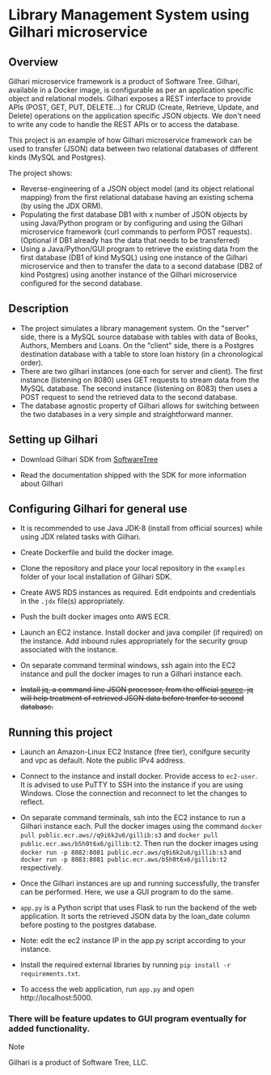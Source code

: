 # Library Management System using Gilhari microservice
## Overview ##
Gilhari microservice framework is a product of Software Tree. Gilhari, available in a Docker image, is configurable as per an application specific object and relational models. Gilhari exposes a REST interface to provide APIs (POST, GET, PUT, DELETE…) for CRUD (Create, Retrieve, Update, and Delete) operations on the application specific JSON objects. We don't need to write any code to handle the REST APIs or to access the database.

This project is an example of how Gilhari microservice framework can be used to transfer (JSON) data between two relational databases of different kinds (MySQL and Postgres).

The project shows:
* Reverse-engineering of a JSON object model (and its object relational mapping) from the first relational database having an existing schema (by using the JDX ORM).
* Populating the first database DB1 with x number of JSON objects by using Java/Python program or by configuring and using the Gilhari microservice framework (curl commands to perform POST requests). (Optional if DB1 already has the data that needs to be transferred)
* Using a Java/Python/GUI program to retrieve the existing data from the first database (DB1 of kind MySQL) using one instance of the Gilhari microservice and then to transfer the data to a second database (DB2 of kind Postgres) using another instance of the Gilhari microservice configured for the second database.

## Description ##

* The project simulates a library management system. On the "server" side, there is a MySQL source database with tables with data of Books, Authors, Members and Loans. On the "client" side, there is a Postgres destination database with a table to store loan history (in a chronological order). 
* There are two gilhari instances (one each for server and client). The first instance (listening on 8080) uses GET requests to stream data from the MySQL database. The second instance (listening on 8083) then uses a POST request to send the retrieved data to the second database.
* The database agnostic property of Gilhari allows for switching between the two databases in a very simple and straightforward manner.

## Setting up Gilhari ##

* Download Gilhari SDK from [SoftwareTree](https://www.softwaretree.com/v1/products/gilhari/gilhari_introduction.php)

* Read the documentation shipped with the SDK for more information about Gilhari

## Configuring Gilhari for general use ##

* It is recommended to use Java JDK-8 (install from official sources) while using JDX related tasks with Gilhari. 

* Create Dockerfile and build the docker image.

* Clone the repository and place your local repository in the ```examples``` folder of your local installation of Gilhari SDK.

* Create AWS RDS instances as required. Edit endpoints and credentials in the ```.jdx``` file(s) appropriately.
  
* Push the built docker images onto AWS ECR.
  
* Launch an EC2 instance. Install docker and java compiler (if required) on the instance. Add inbound rules appropriately for the security group associated with the instance.
* On separate command terminal windows, ssh again into the EC2 instance and pull the docker images to run a Gilhari instance each. 

* ~~Install jq, a command line JSON processor, from the official [source](https://jqlang.github.io/jq/). jq will help treatment of retrieved JSON data before tranfer to second database.~~

## Running this project
* Launch an Amazon-Linux EC2 Instance (free tier), conifgure security and vpc as default. Note the public IPv4 address.
  
* Connect to the instance and install docker. Provide access to ```ec2-user```. It is advised to use PuTTY to SSH into the instance if you are using Windows. Close the connection and reconnect to let the changes to reflect.
  
* On separate command terminals, ssh into the EC2 instance to run a Gilhari instance each. Pull the docker images using the command ```docker pull public.ecr.aws//q9i6k2u6/gillib:s3``` and ```docker pull public.ecr.aws/b5h0t6x6/gillib:t2```. Then run the docker images using ```docker run -p 8082:8081 public.ecr.aws/q9i6k2u6/gillib:s3``` and ```docker run -p 8083:8081 public.ecr.aws/b5h0t6x6/gillib:t2``` respectively.

* Once the Gilhari instances are up and running successfully, the transfer can be performed. Here, we use a GUI program to do the same. 

* ```app.py``` is a Python script that uses Flask to run the backend of the web application. It sorts the retrieved JSON data by the loan_date column before posting to the postgres database.
* Note: edit the ec2 instance IP in the app.py script according to your instance.

* Install the required external libraries by running ```pip install -r requirements.txt```.

* To access the web application, run ```app.py``` and open http://localhost:5000.

### There will be feature updates to GUI program eventually for added functionality. 

>[!NOTE]
>Gilhari is a product of Software Tree, LLC.
